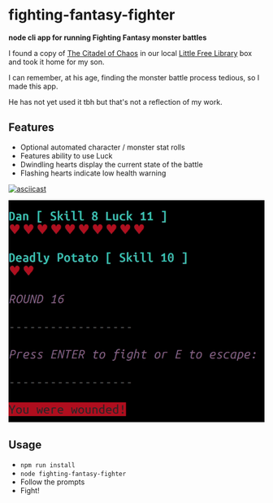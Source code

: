 # fighting-fantasy-fighter

__node cli app for running Fighting Fantasy monster battles__

I found a copy of [The Citadel of Chaos](https://en.wikipedia.org/wiki/The_Citadel_of_Chaos) in our local [Little Free Library](https://littlefreelibrary.org/) box and took it home for my son.

I can remember, at his age, finding the monster battle process tedious, so I made this app.

He has not yet used it tbh but that's not a reflection of my work.

## Features

* Optional automated character / monster stat rolls
* Features ability to use Luck
* Dwindling hearts display the current state of the battle
* Flashing hearts indicate low health warning

[![asciicast](https://asciinema.org/a/vUImToy8ZcAMu6V0iNN5OPkT5.svg)](https://asciinema.org/a/vUImToy8ZcAMu6V0iNN5OPkT5)

![Screengrab of the app](./fff-grab.gif)

## Usage

* `npm run install`
* `node fighting-fantasy-fighter`
* Follow the prompts
* Fight!
